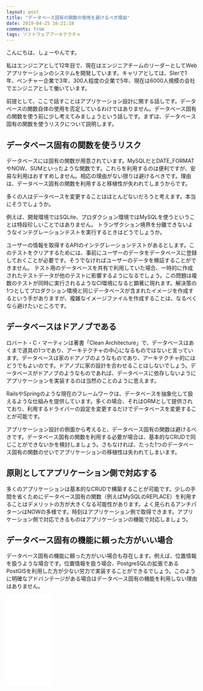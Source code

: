 ```yaml
---
layout: post
title: "データベース固有の関数の使用を避けるべき理由"
date: 2019-04-25 16:21:18
comments: true
tags: ソフトウェアアーキテクチャ
---
```

こんにちは、しょーやんです。

私はエンジニアとして12年目で、現在はエンジニアチームのリーダーとしてWebアプリケーションのシステムを開発しています。キャリアとしては、SIerで1年、ベンチャー企業で3年、300人程度の企業で5年、現在は6000人規模の会社でエンジニアとして働いています。

前提として、ここで話すことはアプリケーション設計に関する話しです。データベースの関数自体の使用を否定しているわけではありません。データベース固有の関数を使う前に少し考えてみましょうという話しです。まずは、データベース固有の関数を使うリスクについて説明します。

## データベース固有の関数を使うリスク

データベースには固有の関数が用意されています。MySQLだとDATE_FORMATやNOW、SUMといったような関数です。これらを利用するのは便利ですが、安易な利用はおすすめしません。相応の理由がない限りは避けるべきです。理由は、データベース固有の関数を利用すると移植性が失われてしまうからです。

多くの人はデータベースを変更することはほとんどないだろうと考えます。本当にそうでしょうか。

例えば、開発環境ではSQLite、プロダクション環境ではMySQLを使うということは特段珍しいことではありません。
トランザクション境界を分離できないようなインテグレーションテストを実行するときはどうでしょうか。

ユーザーの情報を取得するAPIのインテグレーションテストがあるとします。このテストをクリアするためには、事前にユーザーのデータをデータベースに登録しておくことが必要です。そうでなければユーザーのデータを検証することができません。
テスト用のデータベースを共有で利用していた場合、一時的に作成されたテストデータが他のテストに影響するようになるでしょう。この問題は複数のテストが同時に実行されるようなCI環境になると顕著に現れます。解決策の1つとしてプロダクション環境と同じデータベースが含まれたイメージを作成するという手がありますが、複雑なイメージファイルを作成することは、なるべくなら避けたいところです。

## データベースはドアノブである

ロバート・C・マーティンは著書「Clean Architecture」で、データベースはあくまで道具の1つであり、アーキテクチャの中心になるものではないと言っています。データベースは家のドアノブのようなものであり、アーキテクチャ的にはどうでもよいのです。ドアノブに家の設計を合わせることはしないでしょう。データベースがドアノブのようなものであれば、データベースに依存しないようにアプリケーションを実装するのは当然のことのように思えます。

RailsやSpringのような現在のフレームワークは、データベースを抽象化して扱えるような仕組みを提供しています。多くの場合、それはORMとして提供されており、利用するドライバーの設定を変更するだけでデータベースを変更することが可能です。

アプリケーション設計の側面から考えると、データベース固有の関数は避けるべきです。データベース固有の関数を利用する必要が場合は、基本的なCRUDで同じことができないかを検討しましょう。さもなければ、たった1つのデータベース固有の関数のせいでアプリケーションの移植性は失われてしまいます。

## 原則としてアプリケーション側で対応する

多くのアプリケーションは基本的なCRUDで構築することが可能です。少しの手間を省くためにデータベース固有の関数（例えばMySQLのREPLACE）を利用することはデメリットの方が大きくなる可能性があります。よく見られるアンチパターンはNOWの多様です。時刻はアプリケーション側で取得できます。アプリケーション側で対応できるものはアプリケーションの機能で対応しましょう。

## データベース固有の機能に頼った方がいい場合

データベース固有の機能に頼った方がいい場合も存在します。例えば、位置情報を扱うような場合です。位置情報を扱う場合、PostgreSQLの拡張であるPostGISを利用した方が少ない労力で実装することができるでしょう。このように明確なアドバンテージがある場合はデータベース固有の機能を利用しない理由はありません。

<iframe style="width:120px;height:240px;" marginwidth="0" marginheight="0" scrolling="no" frameborder="0" src="//rcm-fe.amazon-adsystem.com/e/cm?lt1=_blank&bc1=000000&IS2=1&bg1=FFFFFF&fc1=000000&lc1=0000FF&t=syoyama-22&language=ja_JP&o=9&p=8&l=as4&m=amazon&f=ifr&ref=as_ss_li_til&asins=4048930656&linkId=bd16a1851920993a41c2031b32cd6769"></iframe>
